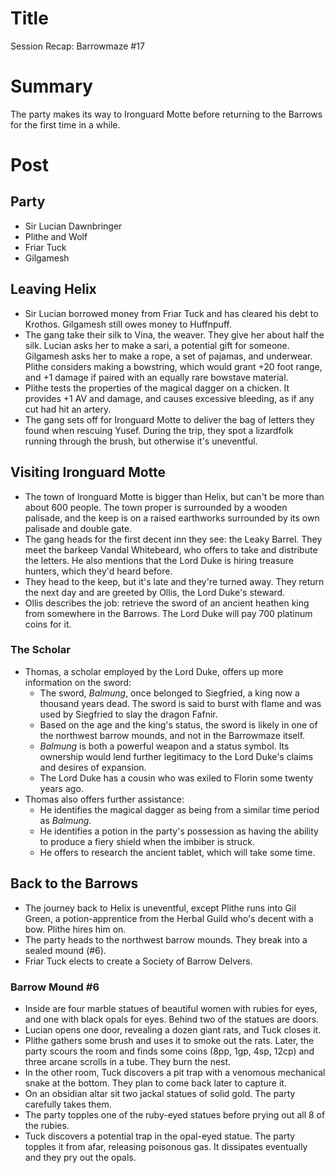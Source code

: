 # Title
Session Recap: Barrowmaze #17

# Summary
The party makes its way to Ironguard Motte before returning to the Barrows for the first time in a while.

# Post
## Party
- Sir Lucian Dawnbringer
- Plithe and Wolf
- Friar Tuck
- Gilgamesh

## Leaving Helix
- Sir Lucian borrowed money from Friar Tuck and has cleared his debt to Krothos. Gilgamesh still owes money to Huffnpuff.
- The gang take their silk to Vina, the weaver. They give her about half the silk. Lucian asks her to make a sari, a potential gift for someone. Gilgamesh asks her to make a rope, a set of pajamas, and underwear. Plithe considers making a bowstring, which would grant +20 foot range, and +1 damage if paired with an equally rare bowstave material.
- Plithe tests the properties of the magical dagger on a chicken. It provides +1 AV and damage, and causes excessive bleeding, as if any cut had hit an artery.
- The gang sets off for Ironguard Motte to deliver the bag of letters they found when rescuing Yusef. During the trip, they spot a lizardfolk running through the brush, but otherwise it's uneventful.

## Visiting Ironguard Motte
- The town of Ironguard Motte is bigger than Helix, but can't be more than about 600 people. The town proper is surrounded by a wooden palisade, and the keep is on a raised earthworks surrounded by its own palisade and double gate.
- The gang heads for the first decent inn they see: the Leaky Barrel. They meet the barkeep Vandal Whitebeard, who offers to take and distribute the letters. He also mentions that the Lord Duke is hiring treasure hunters, which they'd heard before.
- They head to the keep, but it's late and they're turned away. They return the next day and are greeted by Ollis, the Lord Duke's steward.
- Ollis describes the job: retrieve the sword of an ancient heathen king from somewhere in the Barrows. The Lord Duke will pay 700 platinum coins for it.

### The Scholar
- Thomas, a scholar employed by the Lord Duke, offers up more information on the sword:
    - The sword, *Balmung*, once belonged to Siegfried, a king now a thousand years dead. The sword is said to burst with flame and was used by Siegfried to slay the dragon Fafnir.
    - Based on the age and the king's status, the sword is likely in one of the northwest barrow mounds, and not in the Barrowmaze itself.
    - *Balmung* is both a powerful weapon and a status symbol. Its ownership would lend further legitimacy to the Lord Duke's claims and desires of expansion.
    - The Lord Duke has a cousin who was exiled to Florin some twenty years ago.
- Thomas also offers further assistance:
    - He identifies the magical dagger as being from a similar time period as *Balmung*.
    - He identifies a potion in the party's possession as having the ability to produce a fiery shield when the imbiber is struck.
    - He offers to research the ancient tablet, which will take some time.

## Back to the Barrows
- The journey back to Helix is uneventful, except Plithe runs into Gil Green, a potion-apprentice from the Herbal Guild who's decent with a bow. Plithe hires him on.
- The party heads to the northwest barrow mounds. They break into a sealed mound (#6).
- Friar Tuck elects to create a Society of Barrow Delvers.

### Barrow Mound #6
- Inside are four marble statues of beautiful women with rubies for eyes, and one with black opals for eyes. Behind two of the statues are doors.
- Lucian opens one door, revealing a dozen giant rats, and Tuck closes it.
- Plithe gathers some brush and uses it to smoke out the rats. Later, the party scours the room and finds some coins (8pp, 1gp, 4sp, 12cp) and three arcane scrolls in a tube. They burn the nest.
- In the other room, Tuck discovers a pit trap with a venomous mechanical snake at the bottom. They plan to come back later to capture it.
- On an obsidian altar sit two jackal statues of solid gold. The party carefully takes them.
- The party topples one of the ruby-eyed statues before prying out all 8 of the rubies.
- Tuck discovers a potential trap in the opal-eyed statue. The party topples it from afar, releasing poisonous gas. It dissipates eventually and they pry out the opals.